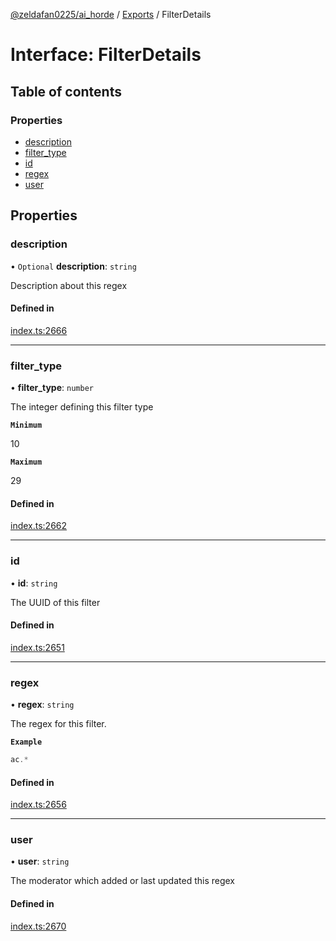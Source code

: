 [@zeldafan0225/ai_horde](../README.md) / [Exports](../modules.md) / FilterDetails

# Interface: FilterDetails

## Table of contents

### Properties

- [description](FilterDetails.md#description)
- [filter\_type](FilterDetails.md#filter_type)
- [id](FilterDetails.md#id)
- [regex](FilterDetails.md#regex)
- [user](FilterDetails.md#user)

## Properties

### description

• `Optional` **description**: `string`

Description about this regex

#### Defined in

[index.ts:2666](https://github.com/ZeldaFan0225/ai_horde/blob/d340ba6/index.ts#L2666)

___

### filter\_type

• **filter\_type**: `number`

The integer defining this filter type

**`Minimum`**

10

**`Maximum`**

29

#### Defined in

[index.ts:2662](https://github.com/ZeldaFan0225/ai_horde/blob/d340ba6/index.ts#L2662)

___

### id

• **id**: `string`

The UUID of this filter

#### Defined in

[index.ts:2651](https://github.com/ZeldaFan0225/ai_horde/blob/d340ba6/index.ts#L2651)

___

### regex

• **regex**: `string`

The regex for this filter.

**`Example`**

```ts
ac.*
```

#### Defined in

[index.ts:2656](https://github.com/ZeldaFan0225/ai_horde/blob/d340ba6/index.ts#L2656)

___

### user

• **user**: `string`

The moderator which added or last updated this regex

#### Defined in

[index.ts:2670](https://github.com/ZeldaFan0225/ai_horde/blob/d340ba6/index.ts#L2670)

